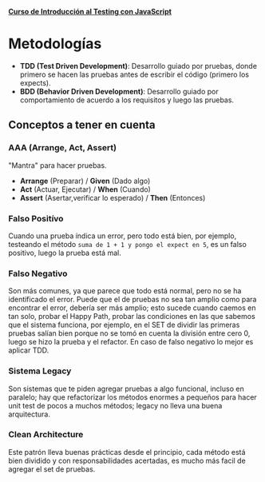 **[Curso de Introducción al Testing con JavaScript](./../README.md)**

# Metodologías

* __TDD (Test Driven Development)__: Desarrollo guiado por pruebas, donde primero se hacen las pruebas antes de escribir el código (primero los expects).
* __BDD (Behavior Driven Development)__: Desarrollo guiado por comportamiento de acuerdo a los requisitos y luego las pruebas.

## Conceptos a tener en cuenta
### AAA (Arrange, Act, Assert)
"Mantra" para hacer pruebas.

- **Arrange** (Preparar) / **Given** (Dado algo)
- **Act** (Actuar, Ejecutar) / **When** (Cuando)
- **Assert** (Asertar,verificar lo esperado) / **Then** (Entonces)

### Falso Positívo
Cuando una prueba índica un error, pero todo está bien, por ejemplo, testeando el método `suma de 1 + 1 y pongo el expect en 5`, es un falso positivo, luego la prueba está mal.

### Falso Negativo
Son más comunes, ya que parece que todo está normal, pero no se ha identificado el error. Puede que el de pruebas no sea tan amplio como para encontrar el error, debería ser más amplio; esto sucede cuando caemos en tan solo, probar el Happy Path, probar las condiciones en las que sabemos que el sistema funciona, por ejemplo, en el SET de dividir las primeras pruebas salían bien porque no se tomó en cuenta la división entre cero 0, luego se hizo la prueba y el refactor. En caso de falso negativo lo mejor es aplicar TDD.

### Sistema Legacy
Son sistemas que te piden agregar pruebas a algo funcional, incluso en paralelo; hay que refactorizar los métodos enormes a pequeños para hacer unit test de pocos a muchos métodos; legacy no lleva una buena arquitectura.

### Clean Architecture
Este patrón lleva buenas prácticas desde el principio, cada método está bien dividido y con responsabilidades acertadas, es mucho más facil de agregar el set de pruebas.
